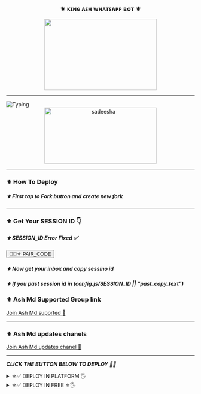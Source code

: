 <div align="center">
	<h3>⚜️ ᴋɪɴɢ ᴀꜱʜ ᴡʜᴀᴛꜱᴀᴘᴘ ʙᴏᴛ ⚜️</h3>
<img src="https://i.ibb.co/MVC6R4P/IMG-20241103-WA0256.jpg" width="300" height="190">
</div>
<hr>
<img src="https://readme-typing-svg.herokuapp.com?size=33&width=1000&lines=Welcome+To+Ash+MD...;Created+by+King+Loku+Ash...;World+Best+Whatsapp+User+Bot...;Simple+Java+Script+Bot...;Simple+And+Fast+Deploy...;Thank+You+For+Using+Ash+Md..."
            alt="Typing">

<div align="center">
	<img src="https://moe-counter.glitch.me/get/@Ash_v1-Md?theme=gelbooru" width="300" height="150" alt="sadeesha">
</div>

<hr>

		
       
<h3>⚜️ How To Deploy </h3>

<h5>⚜️ First tap to Fork button and create new fork</h5>



<hr>
	
<h3>⚜️ Get Your SESSION ID 👇</h3> 
<h5>⚜️ SESSION_ID Error Fixed ✅</h5>
	
<button><tr><a href="https://ash-md-pair.onrender.com/pair/">👨‍💻⚜️ PAIR_CODE</a></tr></button>

<h5>⚜️ Now get your inbox and copy sessino id</h5>
<h5>⚜️ If you past session id in (config.js/SESSION_ID || "past_copy_text")</h5>

<h3>⚜️ Ash Md Supported Group link </h3>
<a href="https://chat.whatsapp.com/Ksu5Sr4TAqnHcEU8afFB6o">Join Ash Md suported 👧</a>
<hr>
<h3>⚜️ Ash Md updates chanels </h3>
<a href="https://whatsapp.com/channel/0029VapKsJeKmCPQ53eTsF1E">Join Ash Md updates chanel 👧</a>
<hr>

***CLICK THE BUTTON BELOW TO DEPLOY 🙈🌸***

 <details close>
<summary>⚜✅ DEPLOY IN PLATFORM 🖐️</summary>
1.  #### DEPLOY IN HEROKU 

[![Deploy](https://www.herokucdn.com/deploy/button.svg)](https://heroku.com/deploy?template=new)

--------
2.  #### DEPLOY IN REPLIT

   <a href='https://repl.it/github/GlobalTechInfo/SUHAIL-XMD' target="_blank"><img alt='DEPLOY' src='https://img.shields.io/badge/-REPLIT-orange?style=for-the-badge&logo=replit&logoColor=white'/></a>

--------
3.  #### DEPLOY IN KOYEB

<a href='https://app.koyeb.com/auth/signin' target="_blank"><img alt='DEPLOY' src='https://img.shields.io/badge/-KOYEB-blue?style=for-the-badge&logo=koyeb&logoColor=white'/></a>

--------
4.  #### DEPLOY IN GLITCH

<a href='https://glitch.com/signup' target="_blank"><img alt='DEPLOY' src='https://img.shields.io/badge/GLITCH-h?color=pink&style=for-the-badge&logo=glitch'/></a></p>

--------

5.  #### DEPLOY TO CODESPACE

<a href='https://github.com/codespaces/new' target="_blank"><img alt='DEPLOY' src='https://img.shields.io/badge/CODESPACE-h?color=navy&style=for-the-badge&logo=visualstudiocode'/></a></p>

--------

6. #### DEPLOY TO RENDER

<a href='https://dashboard.render.com' target="_blank"><img alt='DEPLOY' src='https://img.shields.io/badge/RENDER-h?color=maroon&style=for-the-badge&logo=render'/></a></p>

--------
7. #### DEPLOY TO RAILWAY

<a href='https://railway.app/new' target="_blank"><img alt='DEPLOY' src='https://img.shields.io/badge/RAILWAY-h?color=black&style=for-the-badge&logo=railway'/></a></p>

--------
</details>
<details close>
<summary>⚜✅ DEPLOY IN FREE ⚜🖐️</summary>
<h5>⚜️ Deploy Free Koyeb👇</h5>
<a href="http://koyeb.com" >
<h5>⚜️ bot deployind the free using this workflows code 👇</h5>
